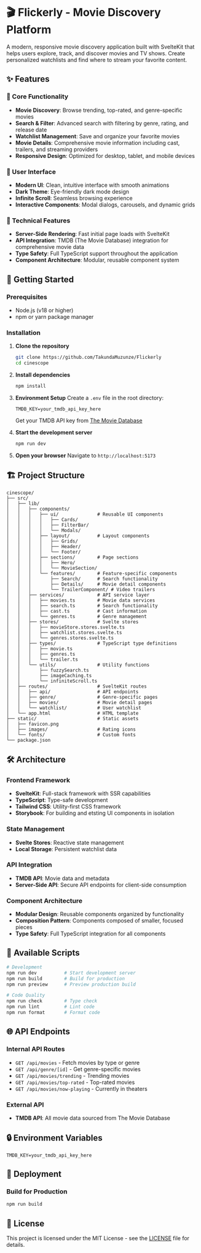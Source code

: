 # 🎬 Flickerly - Movie Discovery Platform

A modern, responsive movie discovery application built with SvelteKit that helps users explore, track, and discover movies and TV shows. Create personalized watchlists and find where to stream your favorite content.

## ✨ Features

### 🎯 Core Functionality

- **Movie Discovery**: Browse trending, top-rated, and genre-specific movies
- **Search & Filter**: Advanced search with filtering by genre, rating, and release date
- **Watchlist Management**: Save and organize your favorite movies
- **Movie Details**: Comprehensive movie information including cast, trailers, and streaming providers
- **Responsive Design**: Optimized for desktop, tablet, and mobile devices

### 🎨 User Interface

- **Modern UI**: Clean, intuitive interface with smooth animations
- **Dark Theme**: Eye-friendly dark mode design
- **Infinite Scroll**: Seamless browsing experience
- **Interactive Components**: Modal dialogs, carousels, and dynamic grids

### 🔧 Technical Features

- **Server-Side Rendering**: Fast initial page loads with SvelteKit
- **API Integration**: TMDB (The Movie Database) integration for comprehensive movie data
- **Type Safety**: Full TypeScript support throughout the application
- **Component Architecture**: Modular, reusable component system

## 🚀 Getting Started

### Prerequisites

- Node.js (v18 or higher)
- npm or yarn package manager

### Installation

1. **Clone the repository**

   ```bash
   git clone https://github.com/TakundaMuzunze/Flickerly
   cd cinescope
   ```

2. **Install dependencies**

   ```bash
   npm install
   ```

3. **Environment Setup**
   Create a `.env` file in the root directory:

   ```env
   TMDB_KEY=your_tmdb_api_key_here
   ```

   Get your TMDB API key from [The Movie Database](https://www.themoviedb.org/settings/api)

4. **Start the development server**

   ```bash
   npm run dev
   ```

5. **Open your browser**
   Navigate to `http://localhost:5173`

## 🏗️ Project Structure

```
cinescope/
├── src/
│   ├── lib/
│   │   ├── components/
│   │   │   ├── ui/              # Reusable UI components
│   │   │   │   ├── Cards/      
│   │   │   │   ├── FilterBar/   
│   │   │   │   └── Modals/      
│   │   │   ├── layout/          # Layout components
│   │   │   │   ├── Grids/       
│   │   │   │   ├── Header/      
│   │   │   │   └── Footer/      
│   │   │   ├── sections/        # Page sections
│   │   │   │   ├── Hero/        
│   │   │   │   └── MovieSection/ 
│   │   │   └── features/        # Feature-specific components
│   │   │       ├── Search/      # Search functionality
│   │   │       ├── Details/     # Movie detail components
│   │   │       └── TrailerComponent/ # Video trailers
│   │   ├── services/            # API service layer
│   │   │   ├── movies.ts        # Movie data services
│   │   │   ├── search.ts        # Search functionality
│   │   │   ├── cast.ts          # Cast information
│   │   │   └── genres.ts        # Genre management
│   │   ├── stores/              # Svelte stores
│   │   │   ├── movieStore.stores.svelte.ts
│   │   │   ├── watchlist.stores.svelte.ts
│   │   │   └── genres.stores.svelte.ts
│   │   ├── types/               # TypeScript type definitions
│   │   │   ├── movie.ts
│   │   │   ├── genres.ts
│   │   │   └── trailer.ts
│   │   └── utils/               # Utility functions
│   │       ├── fuzzySearch.ts
│   │       ├── imageCaching.ts
│   │       └── infiniteScroll.ts
│   ├── routes/                  # SvelteKit routes
│   │   ├── api/                 # API endpoints
│   │   ├── genre/               # Genre-specific pages
│   │   ├── movies/              # Movie detail pages
│   │   └── watchlist/           # User watchlist
│   └── app.html                 # HTML template
├── static/                      # Static assets
│   ├── favicon.png
│   ├── images/                  # Rating icons
│   └── fonts/                   # Custom fonts
└── package.json
```

## 🛠️ Architecture

### Frontend Framework

- **SvelteKit**: Full-stack framework with SSR capabilities
- **TypeScript**: Type-safe development
- **Tailwind CSS**: Utility-first CSS framework
- **Storybook**: For building and etsting UI components in isolation

### State Management

- **Svelte Stores**: Reactive state management
- **Local Storage**: Persistent watchlist data

### API Integration

- **TMDB API**: Movie data and metadata
- **Server-Side API**: Secure API endpoints for client-side consumption

### Component Architecture

- **Modular Design**: Reusable components organized by functionality
- **Composition Pattern**: Components composed of smaller, focused pieces
- **Type Safety**: Full TypeScript integration for all components

## 📱 Available Scripts

```bash
# Development
npm run dev          # Start development server
npm run build        # Build for production
npm run preview      # Preview production build

# Code Quality
npm run check        # Type check
npm run lint         # Lint code
npm run format       # Format code


```

## 🌐 API Endpoints

### Internal API Routes

- `GET /api/movies` - Fetch movies by type or genre
- `GET /api/genre/[id]` - Get genre-specific movies
- `GET /api/movies/trending` - Trending movies
- `GET /api/movies/top-rated` - Top-rated movies
- `GET /api/movies/now-playing` - Currently in theaters

### External API

- **TMDB API**: All movie data sourced from The Movie Database

## 🔒 Environment Variables

```env
TMDB_KEY=your_tmdb_api_key_here
```

## 🚀 Deployment

### Build for Production

```bash
npm run build
```

## 📄 License

This project is licensed under the MIT License - see the [LICENSE](LICENSE) file for details.
